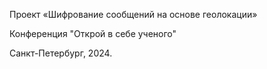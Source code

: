 Проект «Шифрование сообщений на 
основе геолокации»

Конференция "Открой в себе ученого"

Санкт-Петербург, 2024. 
